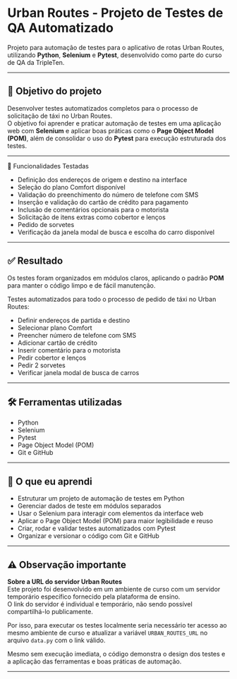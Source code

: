 # Urban Routes - Projeto de Testes de QA Automatizado

Projeto para automação de testes para o aplicativo de rotas Urban Routes, utilizando **Python**, **Selenium** e **Pytest**, desenvolvido como parte do curso de QA da TripleTen.

---

## 🎯 Objetivo do projeto

Desenvolver testes automatizados completos para o processo de solicitação de táxi no Urban Routes.  
O objetivo foi aprender e praticar automação de testes em uma aplicação web com **Selenium** e aplicar boas práticas como o **Page Object Model (POM)**, além de consolidar o uso do **Pytest** para execução estruturada dos testes.

---

📌 Funcionalidades Testadas

- Definição dos endereços de origem e destino na interface
- Seleção do plano Comfort disponível
- Validação do preenchimento do número de telefone com SMS
- Inserção e validação do cartão de crédito para pagamento
- Inclusão de comentários opcionais para o motorista
- Solicitação de itens extras como cobertor e lenços
- Pedido de sorvetes 
- Verificação da janela modal de busca e escolha do carro disponível

---

## ✅ Resultado

Os testes foram organizados em módulos claros, aplicando o padrão **POM** para manter o código limpo e de fácil manutenção.

Testes automatizados para todo o processo de pedido de táxi no Urban Routes:

- Definir endereços de partida e destino
- Selecionar plano Comfort
- Preencher número de telefone com SMS
- Adicionar cartão de crédito
- Inserir comentário para o motorista
- Pedir cobertor e lenços
- Pedir 2 sorvetes
- Verificar janela modal de busca de carros

---

## 🛠️ Ferramentas utilizadas

- Python
- Selenium
- Pytest
- Page Object Model (POM)
- Git e GitHub

---

## 🧩 O que eu aprendi

- Estruturar um projeto de automação de testes em Python
- Gerenciar dados de teste em módulos separados
- Usar o Selenium para interagir com elementos da interface web
- Aplicar o Page Object Model (POM) para maior legibilidade e reuso
- Criar, rodar e validar testes automatizados com Pytest
- Organizar e versionar o código com Git e GitHub

---

## ⚠️ Observação importante

**Sobre a URL do servidor Urban Routes**  
Este projeto foi desenvolvido em um ambiente de curso com um servidor temporário específico fornecido pela plataforma de ensino.  
O link do servidor é individual e temporário, não sendo possível compartilhá-lo publicamente.  

Por isso, para executar os testes localmente seria necessário ter acesso ao mesmo ambiente de curso e atualizar a variável `URBAN_ROUTES_URL` no arquivo `data.py` com o link válido.  

Mesmo sem execução imediata, o código demonstra o design dos testes e a aplicação das ferramentas e boas práticas de automação.

---
